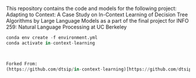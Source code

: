 This repository contains the code and models for the following project:
Adapting to Context: A Case Study on In-Context Learning of Decision Tree Algorithms by Large Language Models as a part of the final project for INFO 259: Natural Language Processing at UC Berkeley 


```python
conda env create -f environment.yml
conda activate in-context-learning



Forked From: 
(https://github.com/dtsip/in-context-learning)[https://github.com/dtsip/in-context-learning]
